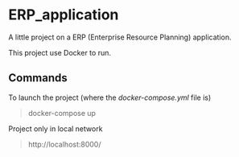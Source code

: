 # ERP_application
 A little project on a ERP (Enterprise Resource Planning) application.

This project use Docker to run.

## Commands

To launch the project (where the *docker-compose.yml* file is)
> docker-compose up

Project only in local network
> http://localhost:8000/
